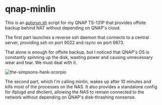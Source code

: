 # qnap-minlin
This is an [autorun.sh](autorun.sh) script for my QNAP TS-131P that provides offsite backup behind NAT without depending on QNAP's cloud.

The first part launches a reverse ssh daemon that connects to a central server, providing ssh on port 9022 and rsync on port 9873.

That alone is enough for offsite backup, but I noticed that QNAP's OS is constantly spinning up the disk, wasting power and causing unnecessary wear and tear.  We must deal with it.

![the-simpsons-hank-scorpio](https://github.com/user-attachments/assets/a2e40bbc-235d-48ef-aee2-82c9cb3c29a9)

The second part, which I'm calling minlin, wakes up after 10 minutes and kills most of the processes on the NAS.  It also provides a standalone config for ifplugd and dhclient, allowing the NAS to remain connected to the network without depending on QNAP's disk-thrashing nonsense.
